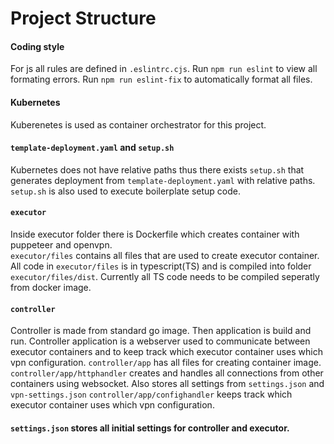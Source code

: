 # Project Structure
#### Coding style
For js all rules are defined in `.eslintrc.cjs`.
Run `npm run eslint` to view all formating errors.
Run `npm run eslint-fix` to automatically format all files.

#### Kubernetes
Kuberenetes is used as container orchestrator for this project.

#### **`template-deployment.yaml`** and **`setup.sh`**
Kubernetes does not have relative paths thus there exists `setup.sh` that generates deployment from `template-deployment.yaml` with relative paths.  
`setup.sh` is also used to execute boilerplate setup code.

#### **`executor`**
Inside executor folder there is Dockerfile which creates container with puppeteer and openvpn.  
`executor/files` contains all files that are used to create executor container. All code in `executor/files` is in typescript(TS) and is compiled into folder `executor/files/dist`. Currently all TS code needs to be compiled seperatly from docker image.

#### **`controller`**
Controller is made from standard go image. Then application is build and run.
Controller application is a webserver used to communicate between executor containers and to keep track which executor container uses which vpn configuration.
`controller/app` has all files for creating container image.  
`controller/app/httphandler` creates and handles all connections from other containers using websocket. Also stores all settings from `settings.json` and `vpn-settings.json`
`controller/app/confighandler` keeps track which executor container uses which vpn configuration.
#### **`settings.json`** stores all initial settings for controller and executor. 

